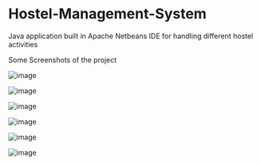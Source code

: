 # Hostel-Management-System
Java application built in Apache Netbeans IDE for handling different hostel activities


Some Screenshots of the project

![image](https://user-images.githubusercontent.com/79650037/179809375-b1cfddf1-a12d-4319-8e04-7c536d3115a0.png)

![image](https://user-images.githubusercontent.com/79650037/179809440-23b6f93d-0e3c-446f-86be-8d72cc0566ef.png)

![image](https://user-images.githubusercontent.com/79650037/179809502-aa97a8fc-cfe7-44a5-846d-2e5db4c8494f.png)

![image](https://user-images.githubusercontent.com/79650037/179809562-493b7944-21f7-4f16-8b6d-36c9b1860ea2.png)

![image](https://user-images.githubusercontent.com/79650037/179809672-fd27f9a0-460e-4022-a618-bbe186bab07d.png)

![image](https://user-images.githubusercontent.com/79650037/179809741-a4127cf7-0ddb-44e0-a5b3-0cf202fba571.png)

